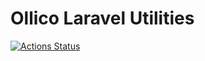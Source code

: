 # Ollico Laravel Utilities

[![Actions Status](https://github.com/ollico/laravel-utilities/workflows/run-tests/badge.svg)](https://github.com/ollico/laravel-utilities/actions)
